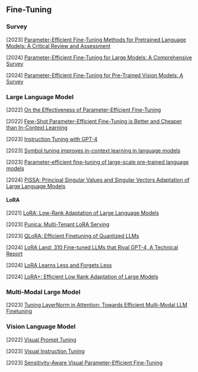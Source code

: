 ## Fine-Tuning

### Survey

[2023] [Parameter-Efficient Fine-Tuning Methods for Pretrained Language Models: A Critical Review and Assessment](https://arxiv.org/abs/2312.12148)

[2024] [Parameter-Efficient Fine-Tuning for Large Models: A Comprehensive Survey](https://arxiv.org/abs/2403.14608)

[2024] [Parameter-Efficient Fine-Tuning for Pre-Trained Vision Models: A Survey](https://arxiv.org/abs/2402.02242)



### Large Language Model

[2022] [On the Effectiveness of Parameter-Efficient Fine-Tuning](https://arxiv.org/abs/2211.15583)

[2022] [Few-Shot Parameter-Efficient Fine-Tuning is Better and Cheaper than In-Context Learning](https://arxiv.org/abs/2205.05638)

[2023] [Instruction Tuning with GPT-4](https://arxiv.org/abs/2304.03277)

[2023] [Symbol tuning improves in-context learning in language models](https://arxiv.org/abs/2305.08298)

[2023] [Parameter-efficient fine-tuning of large-scale pre-trained language models](https://www.nature.com/articles/s42256-023-00626-4.pdf)

[2024] [PiSSA: Principal Singular Values and Singular Vectors Adaptation of Large Language Models](https://arxiv.org/abs/2404.02948)

#### LoRA

[2021] [LoRA: Low-Rank Adaptation of Large Language Models](https://arxiv.org/abs/2106.09685)

[2023] [Punica: Multi-Tenant LoRA Serving](https://arxiv.org/abs/2310.18547)

[2023] [QLoRA: Efficient Finetuning of Quantized LLMs](https://arxiv.org/abs/2305.14314)

[2024] [LoRA Land: 310 Fine-tuned LLMs that Rival GPT-4, A Technical Report](https://arxiv.org/abs/2405.00732)

[2024] [LoRA Learns Less and Forgets Less](https://arxiv.org/abs/2405.09673)

[2024] [LoRA+: Efficient Low Rank Adaptation of Large Models](https://arxiv.org/abs/2402.12354)



### Multi-Modal Large Model

[2023] [Tuning LayerNorm in Attention: Towards Efficient Multi-Modal LLM Finetuning](https://arxiv.org/abs/2312.11420)



### Vision Language Model

[2022] [Visual Prompt Tuning](https://arxiv.org/abs/2203.12119)

[2023] [Visual Instruction Tuning](https://arxiv.org/abs/2304.08485)

[2023] [Sensitivity-Aware Visual Parameter-Efficient Fine-Tuning](https://arxiv.org/abs/2303.08566)